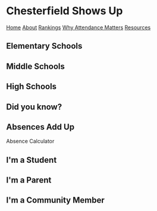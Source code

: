 <!DOCTYPE html>
<html lang="en">
  <head>
    <meta charset="UTF-8" />
    <meta name="viewport" content="width=device-width, initial-scale=1.0" />
    <title>Chesterfield Shows Up</title>
    <link href="./styles.css" rel="stylesheet" />
    <h1>Chesterfield Shows Up</h1>
  </head>
  <body>
    <nav>
      <a href="/index/">Home</a>
      <a href="/about/">About</a>
      <a href="/rankings/">Rankings</a>
      <a href="/whyattendancematters/">Why Attendance Matters</a>
      <a href="/resources/">Resources</a>
    </nav>
    <div class="rankings">
      <h2>Elementary Schools</h2>
      <h2>Middle Schools</h2>
      <h2>High Schools</h2>
    </div>
    <div class="whyattendancematters">
      <h2>Did you know?<h2>
      <h2>Absences Add Up</h2>
        <p>Absence Calculator</p>
    </div>
    <div class="resources">
      <h2>I'm a Student</h2>
      <h2>I'm a Parent</h2>
      <h2>I'm a Community Member</h2>
    </div>
  </body>
</html>
